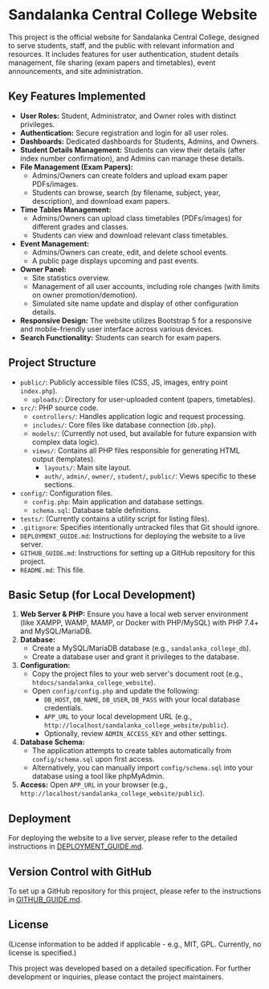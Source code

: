 # Sandalanka Central College Website

This project is the official website for Sandalanka Central College, designed to serve students, staff, and the public with relevant information and resources. It includes features for user authentication, student details management, file sharing (exam papers and timetables), event announcements, and site administration.

## Key Features Implemented

*   **User Roles:** Student, Administrator, and Owner roles with distinct privileges.
*   **Authentication:** Secure registration and login for all user roles.
*   **Dashboards:** Dedicated dashboards for Students, Admins, and Owners.
*   **Student Details Management:** Students can view their details (after index number confirmation), and Admins can manage these details.
*   **File Management (Exam Papers):**
    *   Admins/Owners can create folders and upload exam paper PDFs/images.
    *   Students can browse, search (by filename, subject, year, description), and download exam papers.
*   **Time Tables Management:**
    *   Admins/Owners can upload class timetables (PDFs/images) for different grades and classes.
    *   Students can view and download relevant class timetables.
*   **Event Management:**
    *   Admins/Owners can create, edit, and delete school events.
    *   A public page displays upcoming and past events.
*   **Owner Panel:**
    *   Site statistics overview.
    *   Management of all user accounts, including role changes (with limits on owner promotion/demotion).
    *   Simulated site name update and display of other configuration details.
*   **Responsive Design:** The website utilizes Bootstrap 5 for a responsive and mobile-friendly user interface across various devices.
*   **Search Functionality:** Students can search for exam papers.

## Project Structure

*   `public/`: Publicly accessible files (CSS, JS, images, entry point `index.php`).
    *   `uploads/`: Directory for user-uploaded content (papers, timetables).
*   `src/`: PHP source code.
    *   `controllers/`: Handles application logic and request processing.
    *   `includes/`: Core files like database connection (`db.php`).
    *   `models/`: (Currently not used, but available for future expansion with complex data logic).
    *   `views/`: Contains all PHP files responsible for generating HTML output (templates).
        *   `layouts/`: Main site layout.
        *   `auth/`, `admin/`, `owner/`, `student/`, `public/`: Views specific to these sections.
*   `config/`: Configuration files.
    *   `config.php`: Main application and database settings.
    *   `schema.sql`: Database table definitions.
*   `tests/`: (Currently contains a utility script for listing files).
*   `.gitignore`: Specifies intentionally untracked files that Git should ignore.
*   `DEPLOYMENT_GUIDE.md`: Instructions for deploying the website to a live server.
*   `GITHUB_GUIDE.md`: Instructions for setting up a GitHub repository for this project.
*   `README.md`: This file.

## Basic Setup (for Local Development)

1.  **Web Server & PHP:** Ensure you have a local web server environment (like XAMPP, WAMP, MAMP, or Docker with PHP/MySQL) with PHP 7.4+ and MySQL/MariaDB.
2.  **Database:**
    *   Create a MySQL/MariaDB database (e.g., `sandalanka_college_db`).
    *   Create a database user and grant it privileges to the database.
3.  **Configuration:**
    *   Copy the project files to your web server's document root (e.g., `htdocs/sandalanka_college_website`).
    *   Open `config/config.php` and update the following:
        *   `DB_HOST`, `DB_NAME`, `DB_USER`, `DB_PASS` with your local database credentials.
        *   `APP_URL` to your local development URL (e.g., `http://localhost/sandalanka_college_website/public`).
        *   Optionally, review `ADMIN_ACCESS_KEY` and other settings.
4.  **Database Schema:**
    *   The application attempts to create tables automatically from `config/schema.sql` upon first access.
    *   Alternatively, you can manually import `config/schema.sql` into your database using a tool like phpMyAdmin.
5.  **Access:** Open `APP_URL` in your browser (e.g., `http://localhost/sandalanka_college_website/public`).

## Deployment

For deploying the website to a live server, please refer to the detailed instructions in [DEPLOYMENT_GUIDE.md](DEPLOYMENT_GUIDE.md).

## Version Control with GitHub

To set up a GitHub repository for this project, please refer to the instructions in [GITHUB_GUIDE.md](GITHUB_GUIDE.md).

## License

(License information to be added if applicable - e.g., MIT, GPL. Currently, no license is specified.)

This project was developed based on a detailed specification. For further development or inquiries, please contact the project maintainers.
